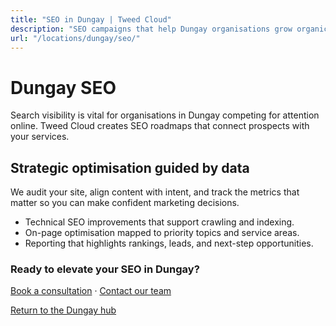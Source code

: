 ```yaml
---
title: "SEO in Dungay | Tweed Cloud"
description: "SEO campaigns that help Dungay organisations grow organic visibility."
url: "/locations/dungay/seo/"
---
```


# Dungay SEO

Search visibility is vital for organisations in Dungay competing for attention online. Tweed Cloud creates SEO roadmaps that connect prospects with your services.

## Strategic optimisation guided by data

We audit your site, align content with intent, and track the metrics that matter so you can make confident marketing decisions.

- Technical SEO improvements that support crawling and indexing.
- On-page optimisation mapped to priority topics and service areas.
- Reporting that highlights rankings, leads, and next-step opportunities.

### Ready to elevate your SEO in Dungay?

[Book a consultation](/consultation/) · [Contact our team](/contact/)

[Return to the Dungay hub](/locations/dungay/)
